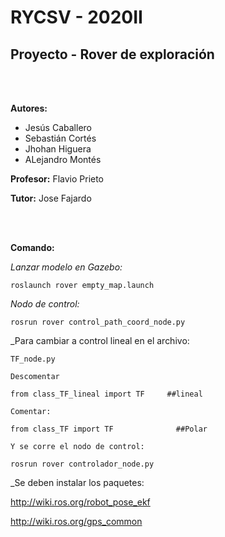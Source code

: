 # RYCSV - 2020II
## Proyecto - Rover de exploración

<br />
<br />

**Autores:**
- Jesús Caballero
- Sebastián Cortés
- Jhohan Higuera
- ALejandro Montés
 
**Profesor:** Flavio Prieto

**Tutor:** Jose Fajardo

<br />
<br />

**Comando:**

_Lanzar modelo en Gazebo:_

    roslaunch rover empty_map.launch
    
    
_Nodo de control:_

    rosrun rover control_path_coord_node.py 
    
    
_Para cambiar a control lineal en el archivo:

    TF_node.py 
    
    Descomentar
    
    from class_TF_lineal import TF     ##lineal
    
    Comentar:
    
    from class_TF import TF              ##Polar
    
    Y se corre el nodo de control:
    
    rosrun rover controlador_node.py 


_Se deben instalar los paquetes:

http://wiki.ros.org/robot_pose_ekf

http://wiki.ros.org/gps_common
    
